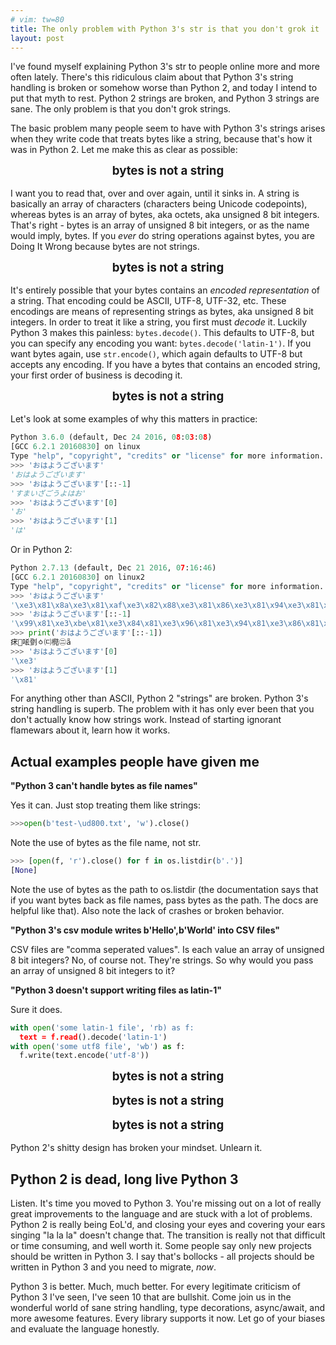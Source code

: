 ```yaml
---
# vim: tw=80
title: The only problem with Python 3's str is that you don't grok it
layout: post
---
```


I've found myself explaining Python 3's str to people online more and more often
lately. There's this ridiculous claim about that Python 3's string handling is
broken or somehow worse than Python 2, and today I intend to put that myth to
rest.  Python 2 strings are broken, and Python 3 strings are sane. The only
problem is that you don't grok strings.

The basic problem many people seem to have with Python 3's strings arises when
they write code that treats bytes like a string, because that's how it was in
Python 2. Let me make this as clear as possible:

<div class="loud">bytes is not a string</div>

<style>
.loud {
    font-size: 14pt;
    font-weight: bold;
    text-align: center;
    margin-bottom: 1rem;
}
</style>

I want you to read that, over and over again, until it sinks in. A string is
basically an array of characters (characters being Unicode codepoints), whereas
bytes is an array of bytes, aka octets, aka unsigned 8 bit integers. That's
right - bytes is an array of unsigned 8 bit integers, or as the name would
imply, bytes.  If you *ever* do string operations against bytes, you are Doing
It Wrong because bytes are not strings.

<div class="loud">bytes is not a string</div>

It's entirely possible that your bytes contains an *encoded representation* of a
string. That encoding could be ASCII, UTF-8, UTF-32, etc. These encodings are
means of representing strings as bytes, aka unsigned 8 bit integers. In order to
treat it like a string, you first must *decode* it. Luckily Python 3 makes this
painless: `bytes.decode()`. This defaults to UTF-8, but you can specify any
encoding you want: `bytes.decode('latin-1')`. If you want bytes again, use
`str.encode()`, which again defaults to UTF-8 but accepts any encoding. If you
have a bytes that contains an encoded string, your first order of business is
decoding it.

<div class="loud">bytes is not a string</div>

Let's look at some examples of why this matters in practice:

```python
Python 3.6.0 (default, Dec 24 2016, 08:03:08) 
[GCC 6.2.1 20160830] on linux
Type "help", "copyright", "credits" or "license" for more information.
>>> 'おはようございます'
'おはようございます'
>>> 'おはようございます'[::-1]
'すまいざごうよはお'
>>> 'おはようございます'[0]
'お'
>>> 'おはようございます'[1]
'は'
```

Or in Python 2:

```python
Python 2.7.13 (default, Dec 21 2016, 07:16:46) 
[GCC 6.2.1 20160830] on linux2
Type "help", "copyright", "credits" or "license" for more information.
>>> 'おはようございます'
'\xe3\x81\x8a\xe3\x81\xaf\xe3\x82\x88\xe3\x81\x86\xe3\x81\x94\xe3\x81\x96\xe3\x81\x84\xe3\x81\xbe\xe3\x81\x99'
>>> 'おはようございます'[::-1]
'\x99\x81\xe3\xbe\x81\xe3\x84\x81\xe3\x96\x81\xe3\x94\x81\xe3\x86\x81\xe3\x88\x82\xe3\xaf\x81\xe3\x8a\x81\xe3'
>>> print('おはようございます'[::-1])
㾁㄁㖁㔁ㆁ㈂㯁㊁ã
>>> 'おはようございます'[0]
'\xe3'
>>> 'おはようございます'[1]
'\x81'
```

For anything other than ASCII, Python 2 "strings" are broken. Python 3's string
handling is superb. The problem with it has only ever been that you don't
actually know how strings work. Instead of starting ignorant flamewars about it,
learn how it works.

## Actual examples people have given me

**"Python 3 can't handle bytes as file names"**

Yes it can. Just stop treating them like strings:

```python
>>>open(b'test-\ud800.txt', 'w').close()
```

Note the use of bytes as the file name, not str.

```python
>>> [open(f, 'r').close() for f in os.listdir(b'.')]
[None]
```

Note the use of bytes as the path to os.listdir (the documentation says that if
you want bytes back as file names, pass bytes as the path. The docs are helpful
like that). Also note the lack of crashes or broken behavior.

**"Python 3's csv module writes b'Hello',b'World' into CSV files"**

CSV files are "comma seperated values". Is each value an array of unsigned 8 bit
integers? No, of course not. They're strings. So why would you pass an array of
unsigned 8 bit integers to it?

**"Python 3 doesn't support writing files as latin-1"**

Sure it does.

```python
with open('some latin-1 file', 'rb) as f:
  text = f.read().decode('latin-1')
with open('some utf8 file', 'wb') as f:
  f.write(text.encode('utf-8'))
```

<div class="loud">bytes is not a string</div>

<div class="loud">bytes is not a string</div>

<div class="loud">bytes is not a string</div>

Python 2's shitty design has broken your mindset. Unlearn it.

## Python 2 is dead, long live Python 3

Listen. It's time you moved to Python 3. You're missing out on a lot of really
great improvements to the language and are stuck with a lot of problems. Python
2 is really being EoL'd, and closing your eyes and covering your ears singing
"la la la" doesn't change that. The transition is really not that difficult or
time consuming, and well worth it. Some people say only new projects should be
written in Python 3. I say that's bollocks - all projects should be written in
Python 3 and you need to migrate, *now*.

Python 3 is better. Much, much better. For every legitimate criticism of Python
3 I've seen, I've seen 10 that are bullshit. Come join us in the wonderful world
of sane string handling, type decorations, async/await, and more awesome
features. Every library supports it now. Let go of your biases and evaluate the
language honestly.
